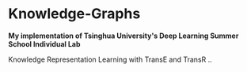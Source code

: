# Knowledge-Graphs


**My implementation of Tsinghua University's Deep Learning Summer School Individual Lab**

Knowledge Representation Learning with TransE and TransR
..
